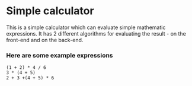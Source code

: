 # Simple calculator

This is a simple calculator which can evaluate simple mathematic expressions. It has 2 different algorithms for evaluating the result - on the front-end and on the back-end.

### Here are some example expressions
    (1 + 2) * 4 / 6 
    3 * (4 + 5)
    2 + 3 +(4 + 5) * 6
